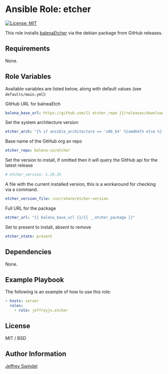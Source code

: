 # Ansible Role: etcher

[![License: MIT](https://img.shields.io/badge/License-MIT-yellow.svg)](https://opensource.org/licenses/MIT)

This role installs [balenaEtcher](https://github.com/balena-io/etcher) via the debian package from GitHub releases.

## Requirements

None.

## Role Variables

Available variables are listed below, along with default values (see `defaults/main.yml`):

GitHub URL for balneaEtch

```yaml
balena_base_url: https://github.com/{{ etcher_repo }}/releases/download/v{{ etcher_version }}
```

Set the system architecture version

```yaml
etcher_arch: "{% if ansible_architecture == 'x86_64' %}amd64{% else %}{{ ansible_architecture }}{% endif %}"
```

Base name of the GitHub org an repo

```yaml
etcher_repo: balena-io/etcher
```

Set the version to install, if omitted then it will query the GitHub api for the latest release

```yaml
# etcher_version: 1.19.25
```

A file with the current installed version, this is a workaround for checking via a command.

```yaml
etcher_version_file: /usr/share/etcher-version
```

Full URL for the package

```yaml
etcher_url: "{{ balena_base_url }}/{{ __etcher_package }}"
```

Set to present to install, absent to remove

```yaml
etcher_state: present
```

## Dependencies

None.

## Example Playbook

The following is an example of how to use this role:

```yaml
- hosts: server
  roles:
    - role: jeffreyjs.etcher
```

## License

MIT / BSD

## Author Information

[Jeffrey Swindel](https://github.com/jeffreyjs)
